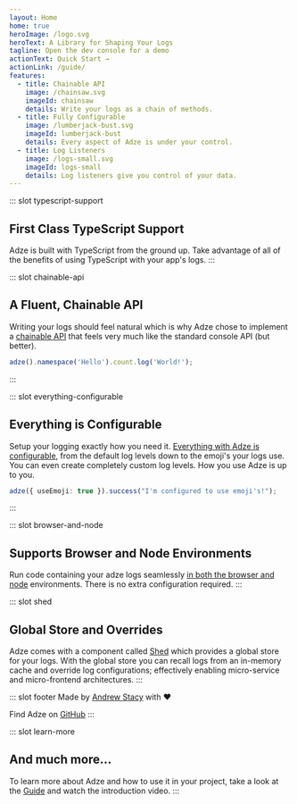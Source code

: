 ```yaml
---
layout: Home
home: true
heroImage: /logo.svg
heroText: A Library for Shaping Your Logs
tagline: Open the dev console for a demo
actionText: Quick Start →
actionLink: /guide/
features:
  - title: Chainable API
    image: /chainsaw.svg
    imageId: chainsaw
    details: Write your logs as a chain of methods.
  - title: Fully Configurable
    image: /lumberjack-bust.svg
    imageId: lumberjack-bust
    details: Every aspect of Adze is under your control.
  - title: Log Listeners
    image: /logs-small.svg
    imageId: logs-small
    details: Log listeners give you control of your data.
---
```


::: slot typescript-support

## First Class TypeScript Support

Adze is built with TypeScript from the ground up. Take advantage of all of the benefits of
using TypeScript with your app's logs.
:::

::: slot chainable-api

## A Fluent, Chainable API

Writing your logs should feel natural which is why Adze chose to implement a [chainable
API](/guide/adze-concepts.md) that feels very much like the standard console API (but better).

```typescript
adze().namespace('Hello').count.log('World!');
```

:::

::: slot everything-configurable

## Everything is Configurable

Setup your logging exactly how you need it. [Everything with Adze is configurable](/config), from
the default log levels down to the emoji's your logs use. You can even create completely
custom log levels. How you use Adze is up to you.

```typescript
adze({ useEmoji: true }).success("I'm configured to use emoji's!");
```

:::

::: slot browser-and-node

## Supports Browser and Node Environments

Run code containing your adze logs seamlessly [in both the browser and node](/guide/installation.md) environments.
There is no extra configuration required.
:::

::: slot shed

## Global Store and Overrides

Adze comes with a component called [Shed](/guide/shed-concepts.md) which provides a global store for your logs. With the global
store you can recall logs from an in-memory cache and override log configurations; effectively
enabling micro-service and micro-frontend architectures.
:::

::: slot footer
Made by [Andrew Stacy](https://github.com/AJStacy) with ❤️

Find Adze on [GitHub](https://github.com/AJStacy/adze)
:::

::: slot learn-more

## And much more...

To learn more about Adze and how to use it in your project, take a look at the [Guide](/guide) and
watch the introduction video.
:::
